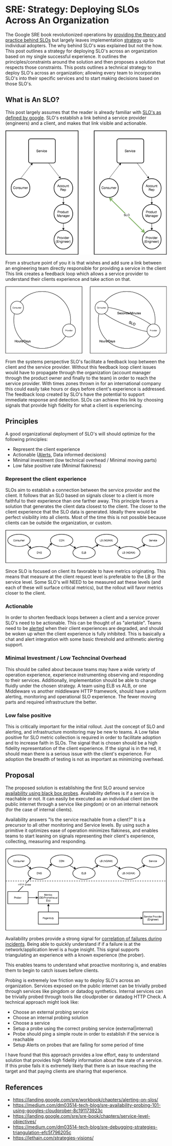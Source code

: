 # SRE: Strategy: Deploying SLOs Across An Organization

The Google SRE book revolutionized operations by [providing the theory and practice behind SLOs](https://landing.google.com/sre/sre-book/chapters/service-level-objectives/) but largely leaves implementation [strategy](https://lethain.com/strategies-visions/) up to individual adopters. The why behind SLO's was explained but not the how. This post outlines a strategy for deploying SLO's across an organization based on my single successful experience.  It outlines the principles/constraints around the solution and then proposes a solution that respects those constraints.  This posts outlines a technical strategy to deploy SLO's across an organization; allowing every team to incorporates SLO's into their specific services and to start making decisions based on those SLO's.

## What is An SLO?
This post largely assumes that the reader is already familiar with [SLO's as defined by google](https://landing.google.com/sre/sre-book/chapters/service-level-objectives/).  SLO's establish a link behind a service provider (engineers) and a client, and makes that link visible and actionable.

<p align="center">
  <img src="static/service_provider_vs_consumer.png">
</p>

From a structure point of you it is that wishes and add sure a link between an engineering team directly responsible for providing a service in the client This link creates a feedback loop which allows a service provider to understand their clients experience and take action on that.

<p align="center">
  <img src="static/system_consumer_provider.png">
</p>

From the systems perspective SLO's facilitate a feedback loop between the client and the service provider. Without this feedback loop client issues would have to propagate through the organization (account manager through the product owner and finally to the team) in order to reach the service provider. With times zones thrown in for an international company this could easily take hours or days before client's experience is addressed.  The feedback loop created by SLO's have the potential to support immediate response and detection. SLOs can achieve this link by choosing signals that provide high fidelity for what a client is experiencing.

## Principles

A good organizational deployment of SLO's will should optimize for the following principles:

- Represent the client experience
- Actionable ([Alerts](https://landing.google.com/sre/workbook/chapters/alerting-on-slos/), Data informed decisions)
- Minimal investment (low technical overhead / Minimal moving parts)
- Low false positive rate (Minimal flakiness)

### Represent the client experience

SLOs aim to establish a connection between the service provider and the client.  It follows that an SLO based on signals closer to a client is more faithful to their experience than one farther away.  This principle favors a solution that generates the client data closest to the client. The closer to the client experience that the SLO data is generated.  Ideally there would be perfect visibility into all clients. Most of the time this is not possible because clients can be outside the organization, or custom.

<p align="center">
  <img src="static/transaction_components.png">
</p>

Since SLO is focused on client its favorable to have metrics originating.  This means that measure at the client request level is preferable to the LB or the service level.  Some SLO's will NEED to be measured aat these levels (and each of these will surface critical metrics), but the rollout will favor metrics closer to the client.

### Actionable

In order to shorten feedback loops between a client and a service prover SLO's need to be actionable. This can be thought of as "alertable".  Teams need to be [alerted](https://landing.google.com/sre/workbook/chapters/alerting-on-slos/) when their client experiences are degraded, and should be woken up when the client experience is fully inhibited.  This is basically a chat and alert integration with some basic threshold and arithmetic alerting support.

### Minimal Investment / Low Techncinal Overhead

This should be called about because teams may have a wide variety of operation experience, experience instrumenting observing and responding to their services.  Additionally, implementation should be able to change fluidly under the chosen strategy.  A team using ELB vs ALB, or one Middleware vs another middleware HTTP framework, should have a uniform alerting, monitoring and operational SLO experience.  The fewer moving parts and required infrastructure the better.

### Low false positive

This is critically important for the initial rollout.  Just the concept of SLO and alerting, and infrastructure monitoring may be new to teams.  A Low false positive for SLO metric collection is required in order to facilitate adoption and to increase faith in SLOs.  The signal that is chosen should be a high fidelity representation of the client experience.  If the signal is in the red, it should mean there is a serious issue with the client's experience.  For adoption the breadth of testing is not as important as minimizing overhead.

## Proposal

The proposed solution is establishing the first SLO around service [availability using black box probes](https://medium.com/dm03514-tech-blog/sre-availability-probing-101-using-googles-cloudprober-8c191173923c).  Availability defines is if a service is reachable or not.  It can easily be executed as an individual client (on the public internet through a service like pingdom) or on an internal network (for the case of internal clients).

Availability answers "Is the service reachable from a client?" It is a precursor to all other monitoring and Service levels.  By using such a primitive it optimizes ease of operation minimizes flakiness, and enables teams to start leaning on signals representing their client's experience, collecting, measuring and responding.

<p align="center">
  <img src="static/probing.png">
</p>

Availability probes provide a strong signal for [correlation of failures during incidents](https://medium.com/dm03514-tech-blog/sre-debugging-strategies-triangulation-efc5f796205c). Being able to quickly understand if if a failure is at the network/application level is a huge insight.  This signal supports triangulating an experience with a known experience (the prober).

This enables teams to understand what proactive monitoring is, and enables them to begin to catch issues before clients. 

Probing is extremely low friction way to deploy SLO's across an organization.  Services exposed on the public internet can be trivially probed through services like pingdom or datadog synthetics.  Internal services can be trivially probed through tools like cloudprober or datadog HTTP Check.  A technical approach might look like:

- Choose an external probing service 
- Choose an internal probing solution
- Choose a service
- Setup a probe using the correct probing service (external|internal)
- Probe should ping a simple route in order to establish if the service is reachable
- Setup Alerts on probes that are failing for some period of time

I have found that this approach provides a low effort, easy to understand solution that provides high fidelity information about the state of a service.  If this probe fails it is extremely likely that there is an issue reaching the target and that paying clients are sharing that experience.


## References
- https://landing.google.com/sre/workbook/chapters/alerting-on-slos/
- https://medium.com/dm03514-tech-blog/sre-availability-probing-101-using-googles-cloudprober-8c191173923c
- https://landing.google.com/sre/sre-book/chapters/service-level-objectives/
- https://medium.com/dm03514-tech-blog/sre-debugging-strategies-triangulation-efc5f796205c
- https://lethain.com/strategies-visions/
